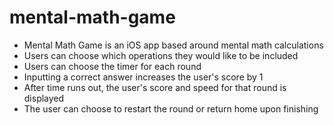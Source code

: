 # mental-math-game
- Mental Math Game is an iOS app based around mental math calculations
- Users can choose which operations they would like to be included
- Users can choose the timer for each round
- Inputting a correct answer increases the user's score by 1
- After time runs out, the user's score and speed for that round is displayed
- The user can choose to restart the round or return home upon finishing
